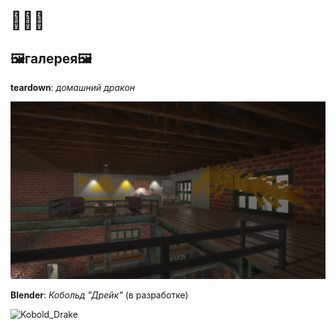 # 🦐🦐🦐
## 🖼**галерея**🖼
**teardown**: *домашний дракон*

![teardown_screenshot](teardown.png)

**Blender**: *Кобольд "Дрейк"* (в разработке)

![Kobold_Drake](https://github.com/user-attachments/assets/119c9bd8-1228-4976-bdf7-665903cec161)
